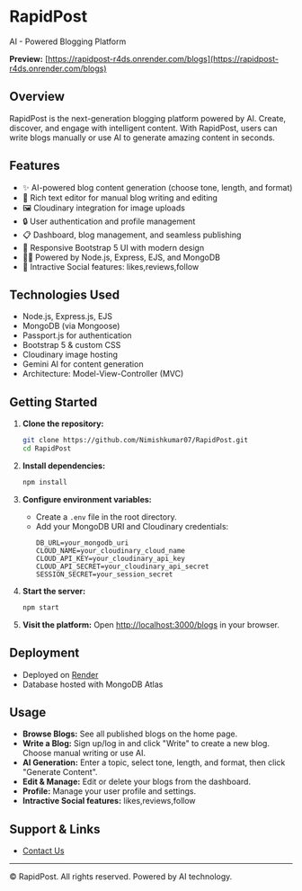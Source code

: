 # RapidPost

AI - Powered Blogging Platform

**Preview:** [https://rapidpost-r4ds.onrender.com/blogs](https://rapidpost-r4ds.onrender.com/blogs)

## Overview

RapidPost is the next-generation blogging platform powered by AI. Create, discover, and engage with intelligent content. With RapidPost, users can write blogs manually or use AI to generate amazing content in seconds.

## Features

- ✨ AI-powered blog content generation (choose tone, length, and format)
- 📝 Rich text editor for manual blog writing and editing
- 🖼️ Cloudinary integration for image uploads
- 🔒 User authentication and profile management
- 📋 Dashboard, blog management, and seamless publishing
- 📱 Responsive Bootstrap 5 UI with modern design
- 🧑‍💻 Powered by Node.js, Express, EJS, and MongoDB
- 📱 Intractive Social features: likes,reviews,follow 

## Technologies Used

- Node.js, Express.js, EJS
- MongoDB (via Mongoose)
- Passport.js for authentication
- Bootstrap 5 & custom CSS
- Cloudinary image hosting
- Gemini AI for content generation
- Architecture: Model-View-Controller (MVC)

## Getting Started

1. **Clone the repository:**
   ```bash
   git clone https://github.com/Nimishkumar07/RapidPost.git
   cd RapidPost
   ```

2. **Install dependencies:**
   ```bash
   npm install
   ```

3. **Configure environment variables:**
   - Create a `.env` file in the root directory.
   - Add your MongoDB URI and Cloudinary credentials:
     ```
     DB_URL=your_mongodb_uri
     CLOUD_NAME=your_cloudinary_cloud_name
     CLOUD_API_KEY=your_cloudinary_api_key
     CLOUD_API_SECRET=your_cloudinary_api_secret
     SESSION_SECRET=your_session_secret
     ```

4. **Start the server:**
   ```bash
   npm start
   ```

5. **Visit the platform:**
   Open [http://localhost:3000/blogs](http://localhost:3000/blogs) in your browser.

## Deployment

- Deployed on [Render](https://render.com/)
- Database hosted with MongoDB Atlas

  
## Usage

- **Browse Blogs:** See all published blogs on the home page.
- **Write a Blog:** Sign up/log in and click "Write" to create a new blog. Choose manual writing or use AI.
- **AI Generation:** Enter a topic, select tone, length, and format, then click "Generate Content".
- **Edit & Manage:** Edit or delete your blogs from the dashboard.
- **Profile:** Manage your user profile and settings.
- **Intractive Social features:** likes,reviews,follow 

## Support & Links


- [Contact Us](https://www.linkedin.com/in/nimishkumar07/)


---

© RapidPost. All rights reserved. Powered by AI technology.
